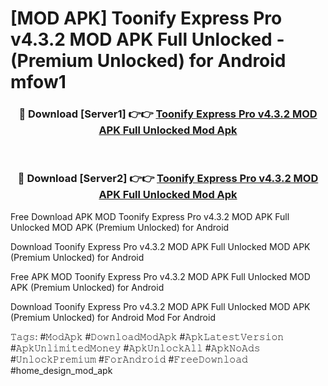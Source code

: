 # [MOD APK] Toonify Express Pro v4.3.2 MOD APK Full Unlocked - (Premium Unlocked) for Android mfow1



<div align="center">
<h3>🔴 Download [Server1] 👉👉 <a href="https://momento.my/?title=Toonify_Express_Pro_v4.3.2_MOD_APK_Full_Unlocked">Toonify Express Pro v4.3.2 MOD APK Full Unlocked Mod Apk</a></h3><br>

<h3>🔴 Download [Server2] 👉👉 <a href="https://momento.my/?title=Toonify_Express_Pro_v4.3.2_MOD_APK_Full_Unlocked">Toonify Express Pro v4.3.2 MOD APK Full Unlocked Mod Apk</a></h3>
</div>



Free Download APK MOD Toonify Express Pro v4.3.2 MOD APK Full Unlocked MOD APK (Premium Unlocked) for Android

Download Toonify Express Pro v4.3.2 MOD APK Full Unlocked MOD APK (Premium Unlocked) for Android

Free APK MOD Toonify Express Pro v4.3.2 MOD APK Full Unlocked MOD APK (Premium Unlocked) for Android

Download Toonify Express Pro v4.3.2 MOD APK Full Unlocked MOD APK (Premium Unlocked) for Android Mod For Android

𝚃𝚊𝚐𝚜: #𝙼𝚘𝚍𝙰𝚙𝚔 #𝙳𝚘𝚠𝚗𝚕𝚘𝚊𝚍𝙼𝚘𝚍𝙰𝚙𝚔 #𝙰𝚙𝚔𝙻𝚊𝚝𝚎𝚜𝚝𝚅𝚎𝚛𝚜𝚒𝚘𝚗 #𝙰𝚙𝚔𝚄𝚗𝚕𝚒𝚖𝚒𝚝𝚎𝚍𝙼𝚘𝚗𝚎𝚢 #𝙰𝚙𝚔𝚄𝚗𝚕𝚘𝚌𝚔𝙰𝚕𝚕 #𝙰𝚙𝚔𝙽𝚘𝙰𝚍𝚜 #𝚄𝚗𝚕𝚘𝚌𝚔𝙿𝚛𝚎𝚖𝚒𝚞𝚖 #𝙵𝚘𝚛𝙰𝚗𝚍𝚛𝚘𝚒𝚍 #𝙵𝚛𝚎𝚎𝙳𝚘𝚠𝚗𝚕𝚘𝚊𝚍 #home_design_mod_apk
